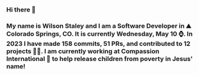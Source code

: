 ### Hi there 👋

### My name is Wilson Staley and I am a Software Developer in ⛰ Colorado Springs, CO.  It is currently Wednesday, May 10 ⌚. In 2023 I have made 158 commits, 51 PRs, and contributed to 12 projects 👨‍💻. I am currently working at Compassion International 🏢 to help release children from poverty in Jesus' name!